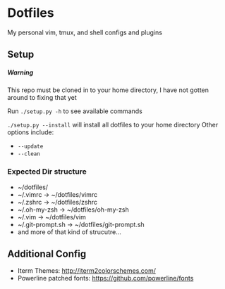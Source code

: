 # Dotfiles

My personal vim, tmux, and shell configs and plugins

## Setup

##### Warning
This repo must be cloned in to your home directory, I have not gotten around to fixing that yet

Run ```./setup.py -h``` to see available commands

```./setup.py --install``` will install all dotfiles to your home directory
Other options include:
* ```--update```
* ```--clean```

### Expected Dir structure
* ~/dotfiles/
* ~/.vimrc -> ~/dotfiles/vimrc
* ~/.zshrc -> ~/dotfiles/zshrc
* ~/.oh-my-zsh -> ~/dotfiles/oh-my-zsh
* ~/.vim -> ~/dotfiles/vim
* ~/.git-prompt.sh -> ~/dotfiles/git-prompt.sh
* and more of that kind of strucutre...

## Additional Config
* Iterm Themes: http://iterm2colorschemes.com/
* Powerline patched fonts: https://github.com/powerline/fonts
